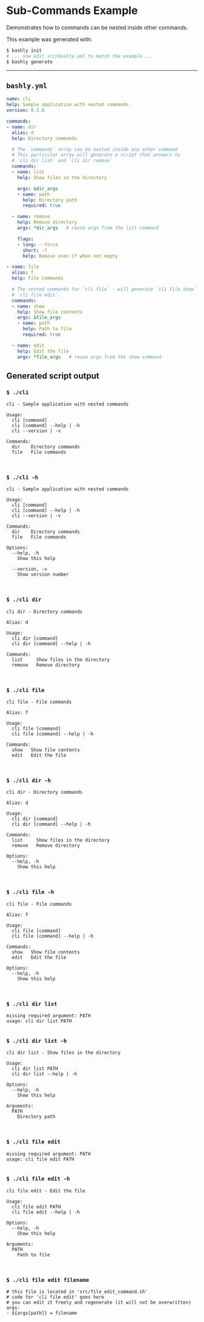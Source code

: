 # Sub-Commands Example

Demonstrates how to commands can be nested inside other commands.

This example was generated with:

```bash
$ bashly init
# ... now edit src/bashly.yml to match the example ...
$ bashly generate
```

-----

## `bashly.yml`

```yaml
name: cli
help: Sample application with nested commands
version: 0.1.0

commands:
- name: dir
  alias: d
  help: Directory commands

  # The `commands` array can be nested inside any other command
  # This particular array will generate a script that answers to
  # `cli dir list` and `cli dir remove`
  commands:
  - name: list
    help: Show files in the directory

    args: &dir_args
    - name: path
      help: Directory path
      required: true

  - name: remove
    help: Remove directory
    args: *dir_args   # reuse args from the list command

    flags:
    - long: --force
      short: -f
      help: Remove even if when not empty

- name: file
  alias: f
  help: File commands

  # The nested commands for `cli file` - will generate `cli file show` and
  # `cli file edit`.
  commands:
  - name: show
    help: Show file contents
    args: &file_args
    - name: path
      help: Path to file
      required: true

  - name: edit
    help: Edit the file
    args: *file_args   # reuse args from the show command
```



## Generated script output

### `$ ./cli`

```shell
cli - Sample application with nested commands

Usage:
  cli [command]
  cli [command] --help | -h
  cli --version | -v

Commands:
  dir    Directory commands
  file   File commands



```

### `$ ./cli -h`

```shell
cli - Sample application with nested commands

Usage:
  cli [command]
  cli [command] --help | -h
  cli --version | -v

Commands:
  dir    Directory commands
  file   File commands

Options:
  --help, -h
    Show this help

  --version, -v
    Show version number



```

### `$ ./cli dir`

```shell
cli dir - Directory commands

Alias: d

Usage:
  cli dir [command]
  cli dir [command] --help | -h

Commands:
  list     Show files in the directory
  remove   Remove directory



```

### `$ ./cli file`

```shell
cli file - File commands

Alias: f

Usage:
  cli file [command]
  cli file [command] --help | -h

Commands:
  show   Show file contents
  edit   Edit the file



```

### `$ ./cli dir -h`

```shell
cli dir - Directory commands

Alias: d

Usage:
  cli dir [command]
  cli dir [command] --help | -h

Commands:
  list     Show files in the directory
  remove   Remove directory

Options:
  --help, -h
    Show this help



```

### `$ ./cli file -h`

```shell
cli file - File commands

Alias: f

Usage:
  cli file [command]
  cli file [command] --help | -h

Commands:
  show   Show file contents
  edit   Edit the file

Options:
  --help, -h
    Show this help



```

### `$ ./cli dir list`

```shell
missing required argument: PATH
usage: cli dir list PATH


```

### `$ ./cli dir list -h`

```shell
cli dir list - Show files in the directory

Usage:
  cli dir list PATH
  cli dir list --help | -h

Options:
  --help, -h
    Show this help

Arguments:
  PATH
    Directory path



```

### `$ ./cli file edit`

```shell
missing required argument: PATH
usage: cli file edit PATH


```

### `$ ./cli file edit -h`

```shell
cli file edit - Edit the file

Usage:
  cli file edit PATH
  cli file edit --help | -h

Options:
  --help, -h
    Show this help

Arguments:
  PATH
    Path to file



```

### `$ ./cli file edit filename`

```shell
# this file is located in 'src/file_edit_command.sh'
# code for 'cli file edit' goes here
# you can edit it freely and regenerate (it will not be overwritten)
args:
- ${args[path]} = filename


```



